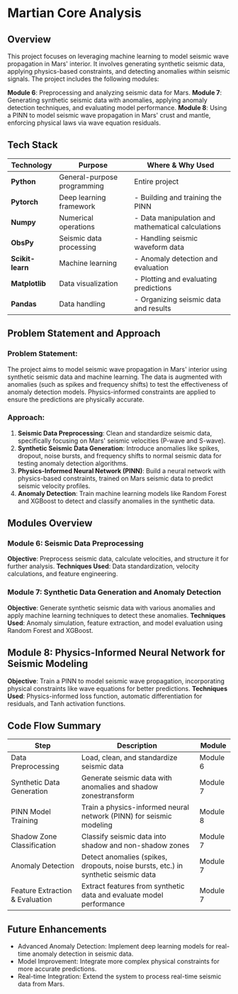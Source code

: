 # Martian Core Analysis

## Overview

This project focuses on leveraging machine learning to model seismic wave propagation in Mars' interior. It involves generating synthetic seismic data, applying physics-based constraints, and detecting anomalies within seismic signals. The project includes the following modules:

**Module 6**: Preprocessing and analyzing seismic data for Mars.
**Module 7**: Generating synthetic seismic data with anomalies, applying anomaly detection techniques, and evaluating model performance.
**Module 8**: Using a PINN to model seismic wave propagation in Mars' crust and mantle, enforcing physical laws via wave equation residuals.

## Tech Stack

| Technology       | Purpose                     | Where & Why Used                                  |
| ---------------- | --------------------------- | ------------------------------------------------- |
| **Python**       | General-purpose programming | Entire project                                    |
| **Pytorch**      | Deep learning framework     | - Building and training the PINN                  |
| **Numpy**        | Numerical operations        | - Data manipulation and mathematical calculations |
| **ObsPy**        | Seismic data processing     | - Handling seismic waveform data                  |
| **Scikit-learn** | Machine learning            | - Anomaly detection and evaluation                |
| **Matplotlib**   | Data visualization          | - Plotting and evaluating predictions             |
| **Pandas**       | Data handling               | - Organizing seismic data and results             |

## Problem Statement and Approach

### Problem Statement:

The project aims to model seismic wave propagation in Mars' interior using synthetic seismic data and machine learning. The data is augmented with anomalies (such as spikes and frequency shifts) to test the effectiveness of anomaly detection models. Physics-informed constraints are applied to ensure the predictions are physically accurate.

### Approach:

1. **Seismic Data Preprocessing**: Clean and standardize seismic data, specifically focusing on Mars' seismic velocities (P-wave and S-wave).
2. **Synthetic Seismic Data Generation**: Introduce anomalies like spikes, dropout, noise bursts, and frequency shifts to normal seismic data for testing anomaly detection algorithms.
3. **Physics-Informed Neural Network (PINN)**: Build a neural network with physics-based constraints, trained on Mars seismic data to predict seismic velocity profiles.
4. **Anomaly Detection**: Train machine learning models like Random Forest and XGBoost to detect and classify anomalies in the synthetic data.

## Modules Overview

### Module 6: Seismic Data Preprocessing

**Objective**: Preprocess seismic data, calculate velocities, and structure it for further analysis.
**Techniques Used**: Data standardization, velocity calculations, and feature engineering.

### Module 7: Synthetic Data Generation and Anomaly Detection

**Objective**: Generate synthetic seismic data with various anomalies and apply machine learning techniques to detect these anomalies.
**Techniques Used**: Anomaly simulation, feature extraction, and model evaluation using Random Forest and XGBoost.

## Module 8: Physics-Informed Neural Network for Seismic Modeling

**Objective**: Train a PINN to model seismic wave propagation, incorporating physical constraints like wave equations for better predictions.
**Techniques Used**: Physics-informed loss function, automatic differentiation for residuals, and Tanh activation functions.

## Code Flow Summary

| **Step**                        | **Description**                                                                   | **Module** |
| ------------------------------- | --------------------------------------------------------------------------------- | ---------- |
| Data Preprocessing              | Load, clean, and standardize seismic data                                         | Module 6   |
| Synthetic Data Generation       | Generate seismic data with anomalies and shadow zonestransform                    | Module 7   |
| PINN Model Training             | Train a physics-informed neural network (PINN) for seismic modeling               | Module 8   |
| Shadow Zone Classification      | Classify seismic data into shadow and non-shadow zones                            | Module 7   |
| Anomaly Detection               | Detect anomalies (spikes, dropouts, noise bursts, etc.) in synthetic seismic data | Module 7   |
| Feature Extraction & Evaluation | Extract features from synthetic data and evaluate model performance               | Module 7   |

## Future Enhancements

- Advanced Anomaly Detection: Implement deep learning models for real-time anomaly detection in seismic data.
- Model Improvement: Integrate more complex physical constraints for more accurate predictions.
- Real-time Integration: Extend the system to process real-time seismic data from Mars.
